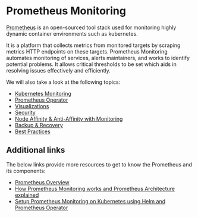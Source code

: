 # Prometheus Monitoring

[Prometheus](https://prometheus.io/docs/introduction/overview/) is an open-sourced tool stack used for monitoring highly dynamic container environments such as kubernetes.

It is a platform that collects metrics from monitored targets by scraping metrics HTTP endpoints on these targets. Prometheus Monitoring automates monitoring of services, alerts maintainers,
and works to identify potential problems.  It allows critical thresholds to be set which aids in resolving issues effectively and efficiently.

We will also take a look at the following topics:

- [Kubernetes Monitoring](kubernetes-monitoring.md)
- [Prometheus Operator](prometheus-operator.md)
- [Visualizations](visualization.md)
- [Security](prometheus-security.md)
- [Node Affinity & Anti-Affinity with Monitoring](AFFINITY.md)  
- [Backup & Recovery](prometheus-backup-recovery.md)
- [Best Practices](prometheus-best-practices.md)

## Additional links

The below links provide more resources to get to know the Prometheus and its components:

- [Prometheus Overview](https://prometheus.io/docs/introduction/overview/)
- [How Prometheus Monitoring works and Prometheus Architecture explained](https://www.youtube.com/watch?v=h4Sl21AKiDg)
- [Setup Prometheus Monitoring on Kubernetes using Helm and Prometheus Operator](https://www.youtube.com/watch?v=QoDqxm7ybLc)
